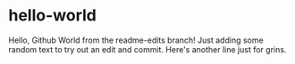 # hello-world
Hello, Github World from the readme-edits branch!
Just adding some random text to try out an edit and commit.
Here's another line just for grins. 
